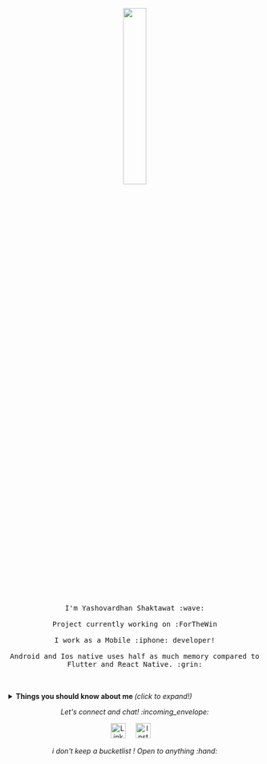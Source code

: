 <p align="center">
  <img src="https://cdn.lowgif.com/medium/fcaa3ba30c39af84-animation-image-for-android-mobile-wallpaper-images.gif" width="30%">
  <br><br>
  <samp>
    I'm Yashovardhan Shaktawat :wave:
    <br><br>
    Project currently working on :ForTheWin
    <br><br>
    I work as a Mobile :iphone:  developer!
    <br><br>
  Android and Ios native uses half as much memory compared to Flutter and React Native. :grin:
    <br><br>
 
  </samp>
</p>

<br>

<details>
  <summary> <b> Things you should know about me </b> <i>(click to expand!)</i> </summary>
  
  <br>
  
  [![Github Stats By Anurag](https://github-readme-stats.vercel.app/api?username=W0lFi3-IND&hide=["issues","stars"]&show_icons=true&title_color=fff&icon_color=2196F3&text_color=2196F3&bg_color=151515)](https://github.com/anuraghazra/github-readme-stats)

---

### - Languages and Tools...

<p align="center">

  <!-- For more icons please follow  https://github.com/MikeCodesDotNET/ColoredBadges -->

  <img src="https://github.com/Quadrified/Quadrified/blob/master/assets/svg/dev/languages/java.svg" alt="java" style="vertical-align:top; margin:4px">
    <img src="https://github.com/Quadrified/Quadrified/blob/master/assets/svg/dev/tools/visualstudio_code.svg" alt="vscode" style="vertical-align:top; margin:4px">
  <img src="https://github.com/Quadrified/Quadrified/blob/master/assets/svg/dev/misc/mobile.svg" alt="mobile_development" style="vertical-align:top; margin:4px">
    <img src="https://github.com/Quadrified/Quadrified/blob/master/assets/svg/dev/languages/python.svg" alt="python" style="vertical-align:top; margin:4px">
   <img src="https://cdn.iconscout.com/icon/free/png-512/c-programming-569564.png"alt="c" style="vertical-align:top; margin:4px"; width="3%">
     <img src="https://cdn.iconscout.com/icon/free/png-256/c-plus-569563.png"alt="c++" style="vertical-align:top; margin:4px"; width="3%">
 <img src="https://www.fluttericon.com/logo_dart_192px.svg"width="3%" alt="dart" style="vertical-align:top; margin:4px">
  <img src="https://cdn.iconscout.com/icon/free/png-512/flutter-2038877-1720090.png" width="3%" alt="flutter" style="vertical-align:top; margin:4px">
   <img src="https://upload.wikimedia.org/wikipedia/commons/thumb/3/34/Android_Studio_icon.svg/1200px-Android_Studio_icon.svg.png"width="3%" alt="flutter" style="vertical-align:top; margin:4px">


---

</p>

### - I'm currently...

- Improving my Android Development.
- Improving firebase database skillsets.
- Working on my Data-Structures and algorithms.
- Learning to develop hybrid apps using flutter.

---

</details>

<p align="center"> 
  <i> Let's connect and chat! :incoming_envelope: </i>
</p>

<p align="center">
  <a href="https://www.linkedin.com/in/yashovardhan-shaktawat-15823a164/"><img src="https://github.com/Quadrified/Quadrified/blob/master/assets/my_svgs/linkedin.svg" width="30px" alt="LinkedIn"></a> &nbsp; &nbsp;
  <a href="https://www.instagram.com/yashosss"><img src="https://github.com/Quadrified/Quadrified/blob/master/assets/my_svgs/instagram.svg" width="30px" alt="Instagram"></a> &nbsp; &nbsp;
 
</p>

<p align="center">
  <i> i don't keep a bucketlist ! Open to anything :hand: </i>
</p>

<br>
